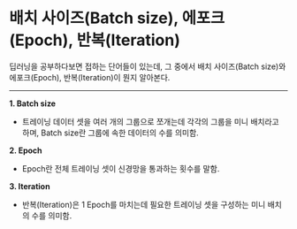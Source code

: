 # 배치 사이즈(Batch size), 에포크(Epoch), 반복(Iteration)

딥러닝을 공부하다보면 접하는 단어들이 있는데, 그 중에서 배치 사이즈(Batch size)와 에포크(Epoch), 반복(Iteration)이 뭔지 알아본다.

<hr/>

**1. Batch size**
   - 트레이닝 데이터 셋을 여러 개의 그룹으로 쪼개는데 각각의 그룹을 미니 배치라고 하며, Batch size란 그룹에 속한 데이터의 수를 의미함.

**2. Epoch**
   - Epoch란 전체 트레이닝 셋이 신경망을 통과하는 횟수를 말함.

**3. Iteration**
   - 반복(Iteration)은 1 Epoch를 마치는데 필요한 트레이닝 셋을 구성하는 미니 배치의 수를 의미함.


